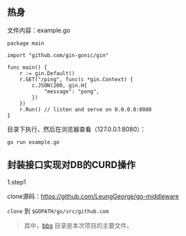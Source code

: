 ## 热身

文件内容：example.go

```
package main

import "github.com/gin-gonic/gin"

func main() {
    r := gin.Default()
    r.GET("/ping", func(c *gin.Context) {
        c.JSON(200, gin.H{
            "message": "pong",
        })
    })
    r.Run() // listen and serve on 0.0.0.0:8080
}
```

目录下执行，然后在浏览器查看（127.0.0.1:8080）：

```
go run example.go
```

## 封装接口实现对DB的CURD操作

1.step1

clone源码：https://github.com/LeungGeorge/go-middleware

`clone` 到 `$GOPATH/go/src/github.com`

> 其中，[bbs](https://github.com/LeungGeorge/go-middleware/tree/master/bbs) 目录是本次项目的主要文件。



